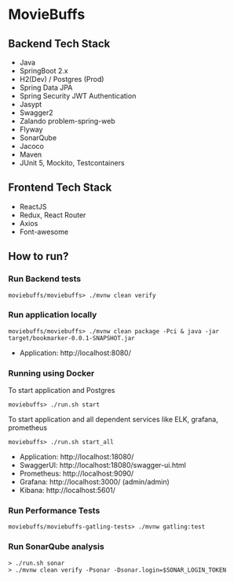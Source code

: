 # MovieBuffs

## Backend Tech Stack
* Java
* SpringBoot 2.x
* H2(Dev) / Postgres (Prod)
* Spring Data JPA
* Spring Security JWT Authentication
* Jasypt
* Swagger2
* Zalando problem-spring-web
* Flyway
* SonarQube
* Jacoco
* Maven
* JUnit 5, Mockito, Testcontainers

## Frontend Tech Stack
* ReactJS
* Redux, React Router
* Axios
* Font-awesome

## How to run?

### Run Backend tests

`moviebuffs/moviebuffs> ./mvnw clean verify`

### Run application locally

`moviebuffs/moviebuffs> ./mvnw clean package -Pci & java -jar target/bookmarker-0.0.1-SNAPSHOT.jar`

* Application: http://localhost:8080/

### Running using Docker

To start application and Postgres

`moviebuffs> ./run.sh start`

To start application and all dependent services like ELK, grafana, prometheus

`moviebuffs> ./run.sh start_all`

* Application: http://localhost:18080/
* SwaggerUI: http://localhost:18080/swagger-ui.html
* Prometheus: http://localhost:9090/
* Grafana: http://localhost:3000/ (admin/admin)
* Kibana: http://localhost:5601/ 

### Run Performance Tests

`moviebuffs/moviebuffs-gatling-tests> ./mvnw gatling:test`

### Run SonarQube analysis

```
> ./run.sh sonar
> ./mvnw clean verify -Psonar -Dsonar.login=$SONAR_LOGIN_TOKEN
```
